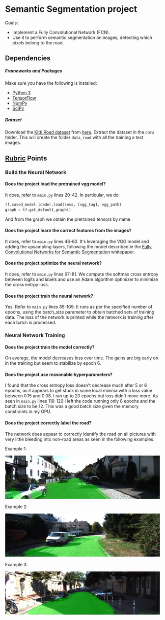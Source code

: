 # Semantic Segmentation project

Goals:
  * Implement a Fully Convolutional Network (FCN).
  * Use it to perform semantic segmentation on images, detecting which pixels belong to the road.

[//]: # (Image References)
[example-1]: ./images/example1.png "Example 1"
[example-2]: ./images/example2.png "Example 2"
[example-3]: ./images/example3.png "Example 3"


## Dependencies
##### Frameworks and Packages
Make sure you have the following is installed:
 - [Python 3](https://www.python.org/)
 - [TensorFlow](https://www.tensorflow.org/)
 - [NumPy](http://www.numpy.org/)
 - [SciPy](https://www.scipy.org/)
##### Dataset
Download the [Kitti Road dataset](http://www.cvlibs.net/datasets/kitti/eval_road.php) from [here](http://www.cvlibs.net/download.php?file=data_road.zip).  Extract the dataset in the `data` folder.  This will create the folder `data_road` with all the training a test images.

## [Rubric](https://review.udacity.com/#!/rubrics/989/view) Points

### Build the Neural Network

#### Does the project load the pretrained vgg model?
It does, refer to `main.py` lines 20-42. In particular, we do:
```python
tf.saved_model.loader.load(sess, [vgg_tag], vgg_path)
graph = tf.get_default_graph()
```
And from the graph we obtain the pretrained tensors by name.

#### Does the project learn the correct features from the images?
It does, refer to `main.py` lines 46-63. It's leveraging the VGG model and adding the upsampling layers, following the model described in the [Fully Convolutional Networks for Semantic Segmentation](https://people.eecs.berkeley.edu/~jonlong/long_shelhamer_fcn.pdf) whitepaper.

#### Does the project optimize the neural network?
It does, refer to `main.py` lines 67-81. We compute the softmax cross entropy between logits and labels and use an Adam algorithm optimizer to minimize the cross entrpy loss.

#### Does the project train the neural network?
Yes. Refer to `main.py` lines 85-109. It runs as per the specified number of epochs, using the batch_size parameter to obtain batched sets of training data. The loss of the network is printed while the network is training after each batch is processed.

### Neural Network Training

#### Does the project train the model correctly?
On average, the model decreases loss over time. The gains are big early on in the training but seem to stabilize by epoch 6.

#### Does the project use reasonable hyperparameters?
I found that the cross entropy loss doesn't decrease much after 5 or 6 epochs, as it appears to get stuck in some local minima with a loss value between 0.15 and 0.08. I ran up to 20 epochs but loss didn't move more. As seen in `main.py` lines 119-120 I left the code running only 8 epochs and the batch size to be 12. This was a good batch size given the memory constraints in my GPU.

#### Does the project correctly label the road?
The network does appear to correctly identify the road on all pictures with very little bleeding into non-road areas as seen in the following examples.

Example 1:

![Example 1][example-1]

Example 2:

![Example 2][example-2]

Example 3:

![Example 3][example-3]
